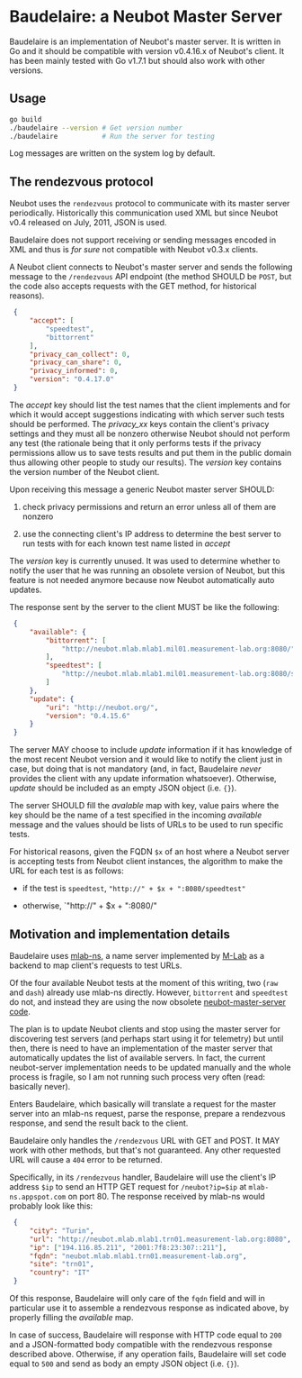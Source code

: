 # Baudelaire: a Neubot Master Server

Baudelaire is an implementation of Neubot's master server. It is written in Go
and it should be compatible with version v0.4.16.x of Neubot's client. It has
been mainly tested with Go v1.7.1 but should also work with other versions.

## Usage

```bash
go build
./baudelaire --version # Get version number
./baudelaire           # Run the server for testing
```

Log messages are written on the system log by default.

## The rendezvous protocol

Neubot uses the `rendezvous` protocol to communicate with its master server
periodically. Historically this communication used XML but since Neubot v0.4
released on July, 2011, JSON is used.

Baudelaire does not support receiving or sending messages encoded in XML and
thus is *for sure* not compatible with Neubot v0.3.x clients.

A Neubot client connects to Neubot's master server and sends the following
message to the `/rendezvous` API endpoint (the method SHOULD be `POST`, but
the code also accepts requests with the GET method, for historical reasons).

```JSON
 {
     "accept": [
         "speedtest",
         "bittorrent"
     ],
     "privacy_can_collect": 0,
     "privacy_can_share": 0,
     "privacy_informed": 0,
     "version": "0.4.17.0"
 }
```

The *accept* key should list the test names that the client implements and for
which it would accept suggestions indicating with which server such tests should
be performed. The *privacy_xx* keys contain the client's privacy settings and
they must all be nonzero otherwise Neubot should not perform any test (the
rationale being that it only performs tests if the privacy permissions allow
us to save tests results and put them in the public domain thus allowing other
people to study our results). The *version* key contains the version number
of the Neubot client.

Upon receiving this message a generic Neubot master server SHOULD:

1. check privacy permissions and return an error unless all of them are nonzero

2. use the connecting client's IP address to determine the best server to run
   tests with for each known test name listed in *accept*

The *version* key is currently unused. It was used to determine whether to
notify the user that he was running an obsolete version of Neubot, but this
feature is not needed anymore because now Neubot automatically auto updates.

The response sent by the server to the client MUST be like the following:

```JSON
 {
     "available": {
         "bittorrent": [
             "http://neubot.mlab.mlab1.mil01.measurement-lab.org:8080/"
         ],
         "speedtest": [
             "http://neubot.mlab.mlab1.mil01.measurement-lab.org:8080/speedtest"
         ]
     },
     "update": {
         "uri": "http://neubot.org/",
         "version": "0.4.15.6"
     }
 }
```

The server MAY choose to include *update* information if it has knowledge of the
most recent Neubot version and it would like to notify the client just in case,
but doing that is not mandatory (and, in fact, Baudelaire *never* provides the
client with any update information whatsoever). Otherwise, *update* should be
included as an empty JSON object (i.e. `{}`).

The server SHOULD fill the *avalable* map with key, value pairs where the key
should be the name of a test specified in the incoming *available* message and
the values should be lists of URLs to be used to run specific tests.

For historical reasons, given the FQDN `$x` of an host where a Neubot server
is accepting tests from Neubot client instances, the algorithm to make the URL
for each test is as follows:

- if the test is `speedtest`, `"http://" + $x + ":8080/speedtest"`

- otherwise, `"http://" + $x + ":8080/"

## Motivation and implementation details

Baudelaire uses [mlab-ns](https://docs.google.com/document/d/1eJhS75EZHDLmC6exggStr_b1euiR24_MVBJc1L6eH2c/view),
a name server implemented by [M-Lab](http://www.measurementlab.net/) as a
backend to map client's requests to test URLs.

Of the four available Neubot tests at the moment of this writing, two (`raw`
and `dash`) already use mlab-ns directly. However, `bittorrent` and `speedtest`
do not, and instead they are using the now obsolete
[neubot-master-server code](https://github.com/neubot/neubot/tree/3db1a1309a0eebacbf0f3c8df95c7d7ee68d8c59/neubot/rendezvous).

The plan is to update Neubot clients and stop using the master server for
discovering test servers (and perhaps start using it for telemetry) but until
then, there is need to have an implementation of the master server that
automatically updates the list of available servers. In fact, the current
neubot-server implementation needs to be updated manually and the whole process
is fragile, so I am not running such process very often (read: basically never).

Enters Baudelaire, which basically will translate a request for the master
server into an mlab-ns request, parse the response, prepare a rendezvous
response, and send the result back to the client.

Baudelaire only handles the `/rendezvous` URL with GET and POST. It MAY work
with other methods, but that's not guaranteed. Any other requested URL will
cause a `404` error to be returned.

Specifically, in its `/rendezvous` handler, Baudelaire will use the client's
IP address `$ip` to send an HTTP GET request for `/neubot?ip=$ip` at
`mlab-ns.appspot.com` on port 80. The response received by mlab-ns would
probably look like this:

```JSON
 {
     "city": "Turin",
     "url": "http://neubot.mlab.mlab1.trn01.measurement-lab.org:8080",
     "ip": ["194.116.85.211", "2001:7f8:23:307::211"],
     "fqdn": "neubot.mlab.mlab1.trn01.measurement-lab.org",
     "site": "trn01",
     "country": "IT"
 }
```

Of this response, Baudelaire will only care of the `fqdn` field and will in
particular use it to assemble a rendezvous response as indicated above,
by properly filling the *available* map.

In case of success, Baudelaire will response with HTTP code equal to `200`
and a JSON-formatted body compatible with the rendezvous response described
above. Otherwise, if any operation fails, Baudelaire will set code equal
to `500` and send as body an empty JSON object (i.e. `{}`).
